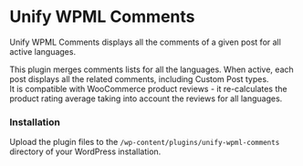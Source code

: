 # Unify WPML Comments

Unify WPML Comments displays all the comments of a given post for all active languages.

This plugin merges comments lists for all the languages. When active, each post displays all the related comments, including Custom Post types.  
It is compatible with WooCommerce product reviews - it re-calculates the product rating average taking into account the reviews for all languages.

### Installation
Upload the plugin files to the `/wp-content/plugins/unify-wpml-comments` directory of your WordPress installation.